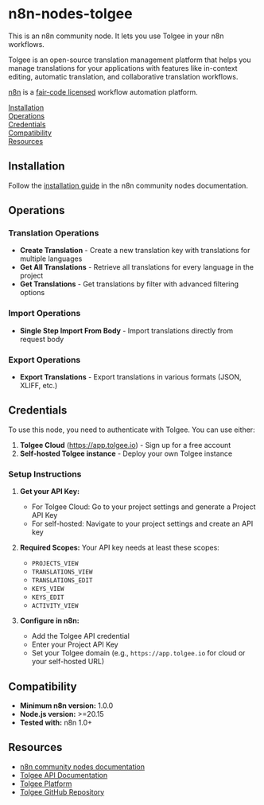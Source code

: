 # n8n-nodes-tolgee

This is an n8n community node. It lets you use Tolgee in your n8n workflows.

Tolgee is an open-source translation management platform that helps you manage translations for your applications with features like in-context editing, automatic translation, and collaborative translation workflows.

[n8n](https://n8n.io/) is a [fair-code licensed](https://docs.n8n.io/reference/license/) workflow automation platform.

[Installation](#installation)  
[Operations](#operations)  
[Credentials](#credentials)  
[Compatibility](#compatibility)  
[Resources](#resources)

## Installation

Follow the [installation guide](https://docs.n8n.io/integrations/community-nodes/installation/) in the n8n community nodes documentation.

## Operations

### Translation Operations

- **Create Translation** - Create a new translation key with translations for multiple languages
- **Get All Translations** - Retrieve all translations for every language in the project
- **Get Translations** - Get translations by filter with advanced filtering options

### Import Operations

- **Single Step Import From Body** - Import translations directly from request body

### Export Operations

- **Export Translations** - Export translations in various formats (JSON, XLIFF, etc.)

## Credentials

To use this node, you need to authenticate with Tolgee. You can use either:

1. **Tolgee Cloud** (https://app.tolgee.io) - Sign up for a free account
2. **Self-hosted Tolgee instance** - Deploy your own Tolgee instance

### Setup Instructions

1. **Get your API Key:**
   - For Tolgee Cloud: Go to your project settings and generate a Project API Key
   - For self-hosted: Navigate to your project settings and create an API key

2. **Required Scopes:**
   Your API key needs at least these scopes:
   - `PROJECTS_VIEW`
   - `TRANSLATIONS_VIEW`
   - `TRANSLATIONS_EDIT`
   - `KEYS_VIEW`
   - `KEYS_EDIT`
   - `ACTIVITY_VIEW`

3. **Configure in n8n:**
   - Add the Tolgee API credential
   - Enter your Project API Key
   - Set your Tolgee domain (e.g., `https://app.tolgee.io` for cloud or your self-hosted URL)

## Compatibility

- **Minimum n8n version:** 1.0.0
- **Node.js version:** >=20.15
- **Tested with:** n8n 1.0+

## Resources

- [n8n community nodes documentation](https://docs.n8n.io/integrations/#community-nodes)
- [Tolgee API Documentation](https://docs.tolgee.io/api)
- [Tolgee Platform](https://tolgee.io)
- [Tolgee GitHub Repository](https://github.com/tolgee/tolgee)
